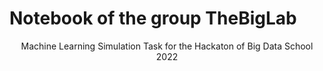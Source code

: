 # Notebook of the group TheBigLab
<p align="center">
Machine Learning Simulation Task for the Hackaton of Big Data School 2022
</p>
